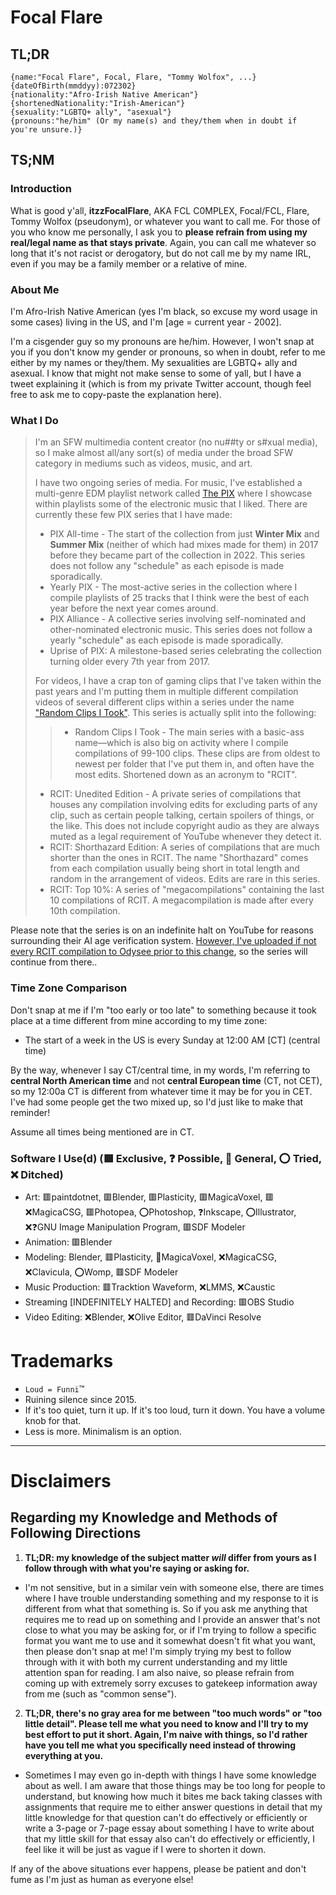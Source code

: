 <!-- aboutMe.md -->
# Focal Flare

##  TL;DR
```
{name:"Focal Flare", Focal, Flare, "Tommy Wolfox", ...}
{dateOfBirth(mmddyy):072302}
{nationality:"Afro-Irish Native American"}
{shortenedNationality:"Irish-American"}
{sexuality:"LGBTQ+ ally", "asexual"}
{pronouns:"he/him" (Or my name(s) and they/them when in doubt if you're unsure.)}
```

## TS;NM
### Introduction
What is good y'all, **itzzFocalFlare**, AKA FCL C0MPLEX, Focal/FCL, Flare, Tommy Wolfox (pseudonym), or whatever you want to call me.
For those of you who know me personally, I ask you to **please refrain from using my real/legal name as that stays private**. Again, you can call me whatever so long that it's not racist or derogatory, but do not call me by my name IRL, even if you may be a family member or a relative of mine.

### About Me

I'm Afro-Irish Native American (yes I'm  black, so excuse my word usage in some cases) living in the US, and I'm [age = current year - 2002].

I'm a cisgender guy so my pronouns are he/him. However, I won't snap at you if you don't know my gender or pronouns, so when in doubt, refer to me either by my names or they/them. My sexualities are LGBTQ+ ally and asexual. I know that might not make sense to some of yall, but I have a tweet explaining it (which is from my private Twitter account, though feel free to ask me to copy-paste the explanation here).

### What I Do

> I'm an SFW multimedia content creator (no nu##ty or s#xual media), so I make almost all/any sort(s) of media under the broad SFW category in mediums such as videos, music, and art.
>
> I have two ongoing series of media. For music, I've established a multi-genre EDM playlist network called [The PIX](https://sites.google.com/view/thepix/home?authuser=0) where I showcase within playlists some of the electronic music that I liked. There are currently these few PIX series that I have made:
>
> * PIX All-time - The start of the collection from just **Winter Mix** and **Summer Mix** (neither of which had mixes made for them) in 2017 before they became part of the collection in 2022. This series does not follow any "schedule" as each episode is made sporadically.
> * Yearly PIX - The most-active series in the collection where I compile playlists of 25 tracks that I think were the best of each year before the next year comes around.
> * PIX Alliance - A collective series involving self-nominated and other-nominated electronic music. This series does not follow a yearly "schedule" as each episode is made sporadically.
> * Uprise of PIX: A milestone-based series celebrating the collection turning older every 7th year from 2017.
>
> For videos, I have a crap ton of gaming clips that I've taken within the past years and I'm putting them in multiple different compilation videos of several different clips within a series under the name ["Random Clips I Took"](https://www.youtube.com/playlist?list=PLHTN9xwaE13jvWsPhwYjJERQV-AJec0_d). This series is actually split into the following:
> > * Random Clips I Took - The main series with a basic-ass name—which is also big on activity where I compile compilations of 99-100 clips. These clips are from oldest to newest per folder that I've put them in, and often have the most edits. Shortened down as an acronym to "RCIT".
> * RCIT: Unedited Edition - A private series of compilations that houses any compilation involving edits for excluding parts of any clip, such as certain people talking, certain spoilers of things, or the like. This does not include copyright audio as they are always muted as a legal requirement of YouTube whenever they detect it.
> * RCIT: Shorthazard Edition: A series of compilations that are much shorter than the ones in RCIT. The name "Shorthazard" comes from each compilation usually being short in total length and random in the arrangement of videos. Edits are rare in this series.
> * RCIT: Top 10%: A series of "megacompilations" containing the last 10 compilations of RCIT. A megacompilation is made after every 10th compilation.

Please note that the series is on an indefinite halt on YouTube for reasons surrounding their AI age verification system. [However, I've uploaded if not every RCIT compilation to Odysee prior to this change](https://odysee.com/@itzzFocalFlare:f/Random-Clips-I-Took:9?r=QZHU6SNWfrSM2dALbEHncXqF7vR5qQL8&lid=97436e5a1e70a40fd8deff2ca00f5919b0c09896), so the series will continue from there..

### Time Zone Comparison
Don't snap at me if I'm "too early or too late" to something because it took place at a time different from mine according to my time zone:
* The start of a week in the US is every Sunday at 12:00 AM [CT] (central time)

By the way, whenever I say CT/central time, in my words, I'm referring to **central North American time** and not **central European time** (CT, not CET), so my 12:00a CT is different from whatever time it may be for you in CET. I've had some people get the two mixed up, so I'd just like to make that reminder!

Assume all times being mentioned are in CT.

### Software I Use(d) (🟥 Exclusive, ❓️ Possible, 🔴 General, ⭕ Tried, ❌ Ditched)
- Art: 🟥paintdotnet, 🟥Blender, 🟥Plasticity, 🟥MagicaVoxel, 🟥❌️MagicaCSG, 🟥Photopea, ⭕Photoshop, ❓️Inkscape, ⭕Illustrator, ❌️❓️GNU Image Manipulation Program, 🟥SDF Modeler
- Animation: 🟥Blender
- Modeling: Blender, 🟥Plasticity, 🔴MagicaVoxel, ❌️MagicaCSG, ❌Clavicula, ⭕Womp, 🟥SDF Modeler
- Music Production: 🟥Tracktion Waveform, ❌️LMMS, ❌️Caustic
- Streaming [INDEFINITELY HALTED] and Recording: 🟥OBS Studio
- Video Editing: ❌Blender, ❌️Olive Editor, 🟥DaVinci Resolve

# Trademarks
* `Loud = Funni`™️
* Ruining silence since 2015.
* If it's too quiet, turn it up. If it's too loud, turn it down. You have a volume knob for that.
* Less is more. Minimalism is an option.

---

# Disclaimers
## Regarding my Knowledge and Methods of Following Directions
1. **TL;DR: my knowledge of the subject matter *will* differ from yours as I follow through with what you're saying or asking for.**
  * I'm not sensitive, but in a similar vein with someone else, there are times where I have trouble understanding something and my response to it is different from what that something is. So if you ask me anything that requires me to read up on something and I provide an answer that's not close to what you may be asking for, or if I'm trying to follow a specific format you want me to use and it somewhat doesn't fit what you want, then please don't snap at me! I'm simply trying my best to follow through with it with both my current understanding and my little attention span for reading. I am also naive, so please refrain from coming up with extremely sorry excuses to gatekeep information away from me (such as "common sense").

2. **TL;DR, there's no gray area for me between "too much words" or "too little detail". Please tell me what you need to know and I'll try to my best effort to put it short. Again, I'm naive with things, so I'd rather have you tell me what you specifically need instead of throwing everything at you.**
  * Sometimes I may even go in-depth with things I have some knowledge about as well. I am aware that those things may be too long for people to understand, but knowing how much it bites me back taking classes with assignments that require me to either answer questions in detail that my little knowledge for that question can't do effectively or efficiently or write a 3-page or 7-page essay about something I have to write about that my little skill for that essay also can't do effectively or efficiently, I feel like it will be just as vague if I were to shorten it down.

If any of the above situations ever happens, please be patient and don't fume as I'm just as human as everyone else!